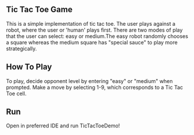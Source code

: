 Tic Tac Toe Game
----------------
 
This is a simple implementation of tic tac toe. The user plays against a robot, where the user or 'human' plays first. There are two modes of play that the user can select: easy or medium.The easy robot randomly chooses a square whereas the medium square has "special sauce" to play more strategically. 

How To Play
-----------
To play, decide opponent level by entering "easy" or "medium" when prompted. Make a move by selecting 1-9, which corresponds to a Tic Tac Toe cell.

Run
---
Open in preferred IDE and run TicTacToeDemo!
